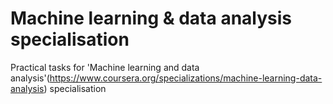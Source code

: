 # Machine learning & data analysis specialisation
Practical tasks for 'Machine learning and data analysis'(https://www.coursera.org/specializations/machine-learning-data-analysis) specialisation
